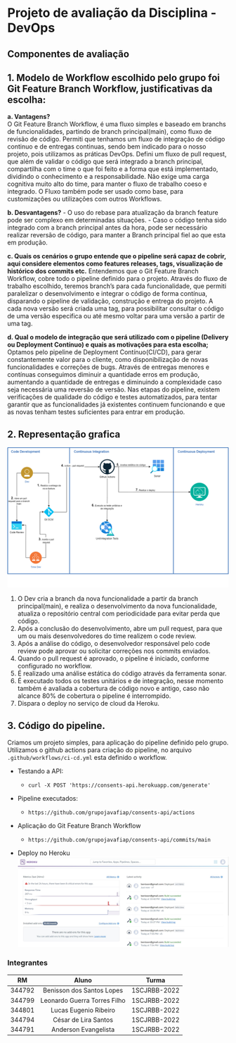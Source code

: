 # Projeto de avaliação da Disciplina - DevOps

## Componentes de avaliação 

## 1. Modelo de Workflow escolhido pelo grupo foi Git Feature Branch Workflow, justificativas da escolha:
  
  **a. Vantagens?**<br>
  O Git Feature Branch Workflow, é uma fluxo simples e baseado em branchs de funcionalidades, partindo de branch principal(main), como fluxo de revisão de código. 
  Permiti que tenhamos um fluxo de integração de código continuo e de entregas continuas, sendo bem indicado para o nosso projeto, pois utilizamos as práticas DevOps. Defini um fluxo de pull request, que além de validar o código que será integrado a branch principal, compartilha com o time o que foi feito e a forma que está implementado, dividindo o conhecimento e a responsabilidade. Não exige uma carga cognitiva muito alto do time, para manter o fluxo de trabalho coeso e integrado. 
  O Fluxo também pode ser usado como base, para customizações ou utilizações com outros Workflows. 


  **b. Desvantagens?** 
    - O uso do rebase para atualização da branch feature pode ser complexo em determinadas situações. 
    - Caso o código tenha sido integrado com a branch principal antes da hora, pode ser necessário realizar reversão de código, para manter a Branch principal fiel ao que esta em produção. 


  **c. Quais os cenários o grupo entende que o pipeline será capaz de cobrir, aqui considere elementos como features releases, tags, visualização de histórico dos commits etc.**
  Entendemos que o Git Feature Branch Workflow, cobre todo o pipeline definido para o projeto. Através do fluxo de trabalho escolhido, teremos branch’s para cada funcionalidade, que permiti paralelizar o desenvolvimento e integrar o código de forma contínua, disparando o pipeline de validação, construção e entrega do projeto. 
  A cada nova versão será criada uma tag, para possibilitar consultar o código de uma versão especifica ou até mesmo voltar para uma versão a partir de uma tag. 


  **d. Qual o modelo de integração que será utilizado com o pipeline (Delivery ou Deployment Contínuo) e quais as motivações para esta escolha;**
  Optamos pelo pipeline de Deployment Contínuo(CI/CD), para gerar constantemente valor para o cliente, como disponibilização de novas funcionalidades e correções de bugs. 
  Através de entregas menores e contínuas conseguimos diminuir a quantidade erros em produção, aumentando a quantidade de entregas e diminuindo a complexidade caso seja necessária uma reversão de versão. 
  Nas etapas do pipeline, existem verificações de qualidade do código e testes automatizados, para tentar garantir que as funcionalidades já existentes continuem funcionando e que as novas tenham testes suficientes para entrar em produção. 


## 2. Representação grafica 
![image info](./pipeline-ci-cd.png)

  1. O Dev cria a branch da nova funcionalidade a partir da branch principal(main), e realiza o desenvolvimento da nova funcionalidade, atualiza o repositório central com periodicidade para evitar perda que código. 
  2. Após a conclusão do desenvolvimento, abre um pull request, para que um ou mais desenvolvedores do time realizem o code review.
  3. Após a análise do código, o desenvolvedor responsável pelo code review pode aprovar ou solicitar correções nos commits enviados. 
  4. Quando o pull request é aprovado, o pipeline é iniciado, conforme configurado no workflow.
  5. É realizado uma análise estática do código através da ferramenta sonar.
  6. É executado todos os testes unitários e de integração, nesse momento também é avaliada a cobertura de código novo e antigo, caso não alcance 80% de cobertura o pipeline é interrompido.
  7. Dispara o deploy no serviço de cloud da Heroku.



## 3. Código do pipeline.
Criamos um projeto simples, para aplicação do pipeline definido pelo grupo. 
Utilizamos o github actions para criação do pipeline, no arquivo `.github/workflows/ci-cd.yml` esta 
definido o workflow.

  - Testando a API: 
    - `curl -X POST 'https://consents-api.herokuapp.com/generate'`

  - Pipeline executados: 
    - `https://github.com/grupojavafiap/consents-api/actions`

  - Aplicação do Git Feature Branch Workflow
    - `https://github.com/grupojavafiap/consents-api/commits/main`


  - Deploy no Heroku
    ![image info](./deploys.jpeg)


### Integrantes

| RM  | Aluno | Turma |
| ------------- |:-------------:| --------- | 
| 344792      | Benisson dos Santos Lopes     | 1SCJRBB-2022 |
| 344799      | Leonardo Guerra Torres Filho     | 1SCJRBB-2022 |
| 344801      | Lucas Eugenio Ribeiro     | 1SCJRBB-2022 |
| 344794      | César de Lira Santos     | 1SCJRBB-2022 |
| 344791      | Anderson Evangelista     | 1SCJRBB-2022 |